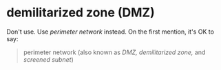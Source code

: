 # demilitarized zone (DMZ)

Don't use. Use *perimeter network* instead. On the first mention, it's OK to say:

>perimeter network (also known as *DMZ, demilitarized zone,* and *screened subnet*)
